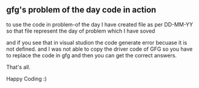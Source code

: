 ## gfg's problem of the day code in action

to use the code in problem-of the day
I have created file as per DD-MM-YY so that file represent the day of problem which I have soved

and if you see that in visual studion the code generate error becuase it is not defined.
and I was not able to copy the driver code of GFG so you have to replace the code in gfg and then you can get the correct answers.

That's all.

Happy Coding :)